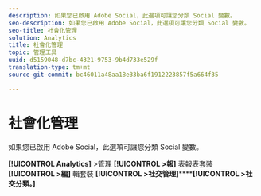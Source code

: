 ```yaml
---
description: 如果您已啟用 Adobe Social，此選項可讓您分類 Social 變數。
seo-description: 如果您已啟用 Adobe Social，此選項可讓您分類 Social 變數。
seo-title: 社會化管理
solution: Analytics
title: 社會化管理
topic: 管理工具
uuid: d5159048-d7bc-4321-9753-9b4d733e529f
translation-type: tm+mt
source-git-commit: bc46011a48aa18e33ba6f1912223857f5a664f35

---
```



# 社會化管理

如果您已啟用 Adobe Social，此選項可讓您分類 Social 變數。

**[!UICONTROL Analytics]** &gt;管理 **[!UICONTROL &gt;報]** 表報表套裝 **[!UICONTROL &gt;編]** 輯套裝 **[!UICONTROL &gt;社交管理]********[!UICONTROL &gt;社交分類。]**

<!--Meike, link to social user guide?-->
